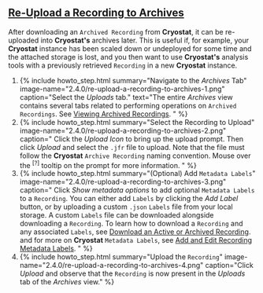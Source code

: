 ## [Re-Upload a Recording to Archives](#re-upload-a-recording-to-archives)
After downloading an `Archived Recording` from **Cryostat**, it can be re-uploaded
into **Cryostat's** archives later. This is useful if, for example, your **Cryostat**
instance has been scaled down or undeployed for some time and the attached
storage is lost, and you then want to use **Cryostat's** analysis tools with a
previously retrieved <code>Recording</code> in a new **Cryostat** instance.

<ol>
  <li>
    {% include howto_step.html
      summary="Navigate to the <i>Archives</i> Tab"
      image-name="2.4.0/re-upload-a-recording-to-archives-1.png"
      caption="Select the <i>Uploads</i> tab."
      text="The entire <i>Archives</i> view contains several tabs related to performing operations
      on <code>Archived Recordings</code>. See <a href='#view-archived-recordings'>Viewing Archived Recordings</a>.
      "
    %}
  </li>
  <li>
    {% include howto_step.html
      summary="Select the Recording to Upload"
      image-name="2.4.0/re-upload-a-recording-to-archives-2.png"
      caption="
        Click the <i>Upload Icon</i> to bring up the upload prompt. Then click <i>Upload</i> and select the
        <code>.jfr</code> file to upload. Note that the file must follow the <b>Cryostat</b> <code>Archive Recording</code>
        naming convention. Mouse over the <sup>[?]</sup> tooltip on the prompt for more information.
      "
    %}
  </li>
  <li>
    {% include howto_step.html
      summary="(Optional) Add <code>Metadata Labels</code>"
      image-name="2.4.0/re-upload-a-recording-to-archives-3.png"
      caption="
        Click <i>Show metadata options</i> to add optional <code>Metadata Labels</code> to a <code>Recording</code>.
        You can either add <code>Labels</code> by clicking the <i>Add Label</i> button, or by uploading
        a custom <code>.json</code> <code>Labels</code> file from your local storage. A custom <code>Labels</code> file
        can be downloaded alongside downloading a <code>Recording</code>. To learn how to download a <code>Recording</code>
        and any associated <code>Labels</code>, see <a href='#download-an-active-or-archived-recording'>Download an Active or Archived Recording</a>.
        and for more on <b>Cryostat</b> <code>Metadata Labels</code>, see <a href='#add-and-edit-recording-metadata-labels'>Add and Edit Recording Metadata Labels</a>.
      "
    %}
  </li>
  <li>
    {% include howto_step.html
      summary="Upload the <code>Recording</code>"
      image-name="2.4.0/re-upload-a-recording-to-archives-4.png"
      caption="Click <i>Upload</i> and observe that the <code>Recording</code> is now present in
      the <i>Uploads</i> tab of the <i>Archives</i> view."
    %}
  </li>
</ol>
